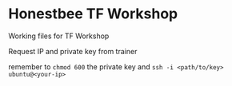 # Honestbee TF Workshop

Working files for TF Workshop

Request IP and private key from trainer

remember to `chmod 600` the private key and `ssh -i <path/to/key> ubuntu@<your-ip>`
